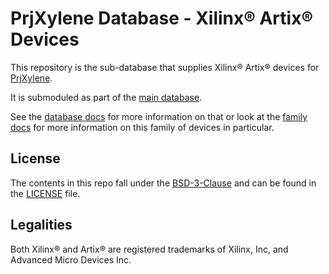 # PrjXylene Database - Xilinx® Artix® Devices

This repository is the sub-database that supplies Xilinx® Artix® devices for [PrjXylene](https://github.com/prjxylene/prjxylene).

It is submoduled as part of the [main database](https://github.com/prjxylene/prjxylene-db).

See the [database docs](https://prjxylene.fpga.moe/database/) for more information on that or look at the [family docs](https://prjxylene.fpga.moe/family/artix) for more information on this family of devices in particular.

## License

The contents in this repo fall under the [BSD-3-Clause](https://spdx.org/licenses/BSD-3-Clause.html) and can be found in the [LICENSE](LICENSE) file.

## Legalities

Both Xilinx® and Artix® are registered trademarks of Xilinx, Inc, and Advanced Micro Devices Inc.
